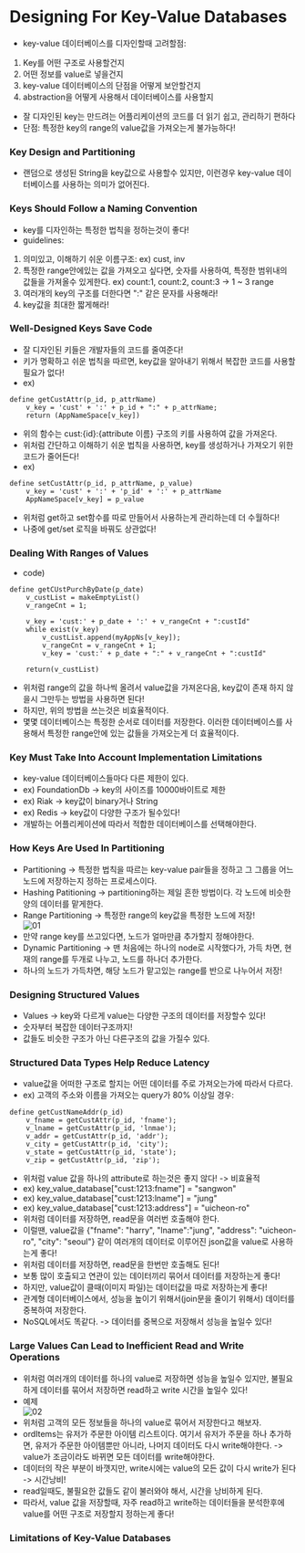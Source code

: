 # Designing For Key-Value Databases
- key-value 데이터베이스를 디자인할때 고려할점: 
1) Key를 어떤 구조로 사용할건지
2) 어떤 정보를 value로 넣을건지
3) key-value 데이터베이스의 단점을 어떻게 보안할건지 
4) abstraction을 어떻게 사용해서 데이터베이스를 사용할지
- 잘 디자인된 key는 만드려는 어플리케이션의 코드를 더 읽기 쉽고, 관리하기 편하다
- 단점: 특정한 key의 range의 value값을 가져오는게 불가능하다!
  
### Key Design and Partitioning
- 랜덤으로 생성된 String을 key값으로 사용할수 있지만, 이런경우 key-value 데이터베이스를 사용하는 의미가 없어진다.
  
### Keys Should Follow a Naming Convention
- key를 디자인하는 특정한 법칙을 정하는것이 좋다!
- guidelines: 
1) 의미있고, 이해하기 쉬운 이름구조: ex) cust, inv
2) 특정한 range안에있는 값을 가져오고 싶다면, 숫자를 사용하여, 특정한 범위내의 값들을 가져올수 있게한다. 
ex) count:1, count:2, count:3 -> 1 ~ 3 range
3) 여러개의 key의 구조를 더한다면 ":" 같은 문자를 사용해라!
4) key값을 최대한 짧게해라!
  
### Well-Designed Keys Save Code
- 잘 디자인된 키들은 개발자들의 코드를 줄여준다!
- 키가 명확하고 쉬운 법칙을 따르면, key값을 알아내기 위해서 복잡한 코드를 사용할 필요가 없다!
- ex)  
```
define getCustAttr(p_id, p_attrName)
    v_key = 'cust' + ':' + p_id + ":" + p_attrName;
    return (AppNameSpace[v_key])
```  
- 위의 함수는 cust:{id}:{attribute 이름} 구조의 키를 사용하여 값을 가져온다. 
- 위처럼 간단하고 이해하기 쉬운 법칙을 사용하면, key를 생성하거나 가져오기 위한 코드가 줄어든다!
- ex)  
```
define setCustAttr(p_id, p_attrName, p_value)
    v_key = 'cust' + ':' + 'p_id' + ':' + p_attrName
    AppNameSpace[v_key] = p_value
```  
- 위처럼 get하고 set함수를 따로 만들어서 사용하는게 관리하는데 더 수월하다!
- 나중에 get/set 로직을 바꿔도 상관없다!
  
### Dealing With Ranges of Values
- code)  
```
define getCUstPurchByDate(p_date)
    v_custList = makeEmptyList()
    v_rangeCnt = 1;
    
    v_key = 'cust:' + p_date + ':' + v_rangeCnt + ":custId"
    while exist(v_key)
        v_custList.append(myAppNs[v_key]);
        v_rangeCnt = v_rangeCnt + 1;
        v_key = 'cust:' + p_date + ":" + v_rangeCnt + ":custId"
        
    return(v_custList) 
```  
- 위처럼 range의 값을 하나씩 올려서 value값을 가져온다음, key값이 존재 하지 않을시 그만두는 방법을 사용하면 된다!
- 하지만, 위의 방법을 쓰는것은 비효율적이다. 
- 몇몇 데이터베이스는 특정한 순서로 데이터를 저장한다. 이러한 데이터베이스를 사용해서 특정한 range안에 있는 값들을 가져오는게 더 효율적이다. 
  
### Key Must Take Into Account Implementation Limitations
- key-value 데이터베이스들마다 다른 제한이 있다.
- ex) FoundationDb -> key의 사이즈를 10000바이트로 제한
- ex) Riak -> key값이 binary거나 String
- ex) Redis -> key값이 다양한 구조가 될수있다!
- 개발하는 어플리케이션에 따라서 적합한 데이터베이스를 선택해야한다. 
  
### How Keys Are Used In Partitioning
- Partitioning -> 특정한 법칙을 따르는 key-value pair들을 정하고 그 그룹을 어느 노드에 저장하는지 정하는 프로세스이다.
- Hashing Patitioning -> partitioning하는 제일 흔한 방법이다. 각 노드에 비슷한 양의 데이터를 맡게한다.
- Range Partitioning -> 특정한 range의 key값을 특정한 노드에 저장!  
![01]()  
- 만약 range key를 쓰고있다면, 노드가 얼마만큼 추가할지 정해야한다.   
- Dynamic Partitioning -> 맨 처음에는 하나의 node로 시작했다가, 가득 차면, 현재의 range를 두개로 나누고, 노드를 하나더 추가한다.
- 하나의 노드가 가득차면, 해당 노드가 맡고있는 range를 반으로 나누어서 저장!
  
### Designing Structured Values  
- Values -> key와 다르게 value는 다양한 구조의 데이터를 저장할수 있다!
- 숫자부터 복잡한 데이터구조까지!
- 값들도 비슷한 구조가 아닌 다른구조의 값을 가질수 있다.
  
### Structured Data Types Help Reduce Latency
- value값을 어떠한 구조로 할지는 어떤 데이터를 주로 가져오는가에 따라서 다르다. 
- ex) 고객의 주소와 이름을 가져오는 query가 80% 이상일 경우:  
```
define getCustNameAddr(p_id)
    v_fname = getCustAttr(p_id, 'fname');
    v_lname = getCustAttr(p_id, 'lnmae');
    v_addr = getCustAttr(p_id, 'addr');
    v_city = getCustAttr(p_id, 'city');
    v_state = getCustAttr(p_id, 'state');
    v_zip = getCustAttr(p_id, 'zip');
```  
- 위처럼 value 값을 하나의 attribute로 하는것은 좋지 않다! -> 비효율적 
- ex) key_value_database["cust:1213:fname"] = "sangwon"
- ex) key_value_database["cust:1213:lname"] = "jung"
- ex) key_value_database["cust:1213:address"] = "uicheon-ro"
- 위처럼 데이터를 저장하면, read문을 여러번 호출해야 한다.
- 이럴땐, value값을 {"fname": "harry", "lname":"jung", "address": "uicheon-ro", "city": "seoul"} 같이 여러개의 데이터로 이루어진 json값을 value로 사용하는게 좋다!
- 위처럼 데이터를 저장하면, read문을 한번만 호출해도 된다!
- 보통 많이 호출되고 연관이 있는 데이터끼리 묶어서 데이터를 저장하는게 좋다!
- 하지만, value값이 클때(이미지 파일)는 데이터값을 따로 저장하는게 좋다!
- 관계형 데이터베이스에서, 성능을 높이기 위해서(join문을 줄이기 위해서) 데이터를 중복하여 저장한다.
- NoSQL에서도 똑같다. -> 데이터를 중복으로 저장해서 성능을 높일수 있다!
  
### Large Values Can Lead to Inefficient Read and Write Operations
- 위처럼 여러개의 데이터를 하나의 value로 저장하면 성능을 높일수 있지만, 불필요하게 데이터를 묶어서 저장하면 read하고 write 시간을 높일수 있다!
- 예제  
![02]()  
- 위처럼 고객의 모든 정보들을 하나의 value로 묶어서 저장한다고 해보자. 
- ordItems는 유저가 주문한 아이템 리스트이다. 여기서 유저가 주문을 하나 추가하면, 유저가 주문한 아이템뿐만 아니라, 나머지 데이터도 다시 write해야한다. -> value가 조금이라도 바뀌면 모든 데이터를 write해야한다.
- 데이터의 작은 부분이 바꼇지만, write시에는 value의 모든 값이 다시 write가 된다 -> 시간낭비!
- read일때도, 불필요한 값들도 같이 불러와야 해서, 시간을 낭비하게 된다.
- 따라서, value 값을 저장할때, 자주 read하고 write하는 데이터들을 분석한후에 value를 어떤 구조로 저장할지 정하는게 좋다!
  
### Limitations of Key-Value Databases 
